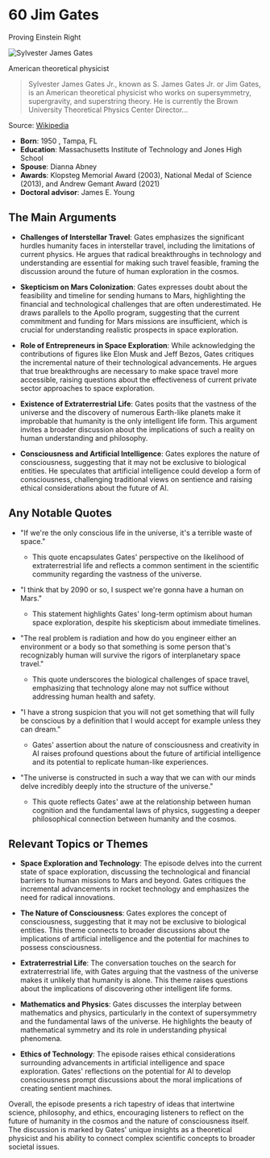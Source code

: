 #  60 Jim Gates
Proving Einstein Right

![Sylvester James Gates](https://encrypted-tbn0.gstatic.com/licensed-image?q=tbn:ANd9GcQIl6Y95UL_S4YonS9f0nQ6_BSpPCdIQIoGeKck8JRQCdOYt_Va-bfHfSdK762M_jOFdj0T&s=19)

American theoretical physicist

> Sylvester James Gates Jr., known as S. James Gates Jr. or Jim Gates, is an American theoretical physicist who works on supersymmetry, supergravity, and superstring theory. He is currently the Brown University Theoretical Physics Center Director...

Source: [Wikipedia](https://en.wikipedia.org/wiki/Sylvester_James_Gates)

- **Born**: 1950 , Tampa, FL
- **Education**: Massachusetts Institute of Technology and Jones High School
- **Spouse**: Dianna Abney
- **Awards**: Klopsteg Memorial Award (2003), National Medal of Science (2013), and Andrew Gemant Award (2021)
- **Doctoral advisor**: James E. Young



## The Main Arguments

- **Challenges of Interstellar Travel**: Gates emphasizes the significant hurdles humanity faces in interstellar travel, including the limitations of current physics. He argues that radical breakthroughs in technology and understanding are essential for making such travel feasible, framing the discussion around the future of human exploration in the cosmos.

- **Skepticism on Mars Colonization**: Gates expresses doubt about the feasibility and timeline for sending humans to Mars, highlighting the financial and technological challenges that are often underestimated. He draws parallels to the Apollo program, suggesting that the current commitment and funding for Mars missions are insufficient, which is crucial for understanding realistic prospects in space exploration.

- **Role of Entrepreneurs in Space Exploration**: While acknowledging the contributions of figures like Elon Musk and Jeff Bezos, Gates critiques the incremental nature of their technological advancements. He argues that true breakthroughs are necessary to make space travel more accessible, raising questions about the effectiveness of current private sector approaches to space exploration.

- **Existence of Extraterrestrial Life**: Gates posits that the vastness of the universe and the discovery of numerous Earth-like planets make it improbable that humanity is the only intelligent life form. This argument invites a broader discussion about the implications of such a reality on human understanding and philosophy.

- **Consciousness and Artificial Intelligence**: Gates explores the nature of consciousness, suggesting that it may not be exclusive to biological entities. He speculates that artificial intelligence could develop a form of consciousness, challenging traditional views on sentience and raising ethical considerations about the future of AI.

## Any Notable Quotes

- "If we're the only conscious life in the universe, it's a terrible waste of space."
  - This quote encapsulates Gates' perspective on the likelihood of extraterrestrial life and reflects a common sentiment in the scientific community regarding the vastness of the universe.

- "I think that by 2090 or so, I suspect we're gonna have a human on Mars."
  - This statement highlights Gates' long-term optimism about human space exploration, despite his skepticism about immediate timelines.

- "The real problem is radiation and how do you engineer either an environment or a body so that something is some person that's recognizably human will survive the rigors of interplanetary space travel."
  - This quote underscores the biological challenges of space travel, emphasizing that technology alone may not suffice without addressing human health and safety.

- "I have a strong suspicion that you will not get something that will fully be conscious by a definition that I would accept for example unless they can dream."
  - Gates' assertion about the nature of consciousness and creativity in AI raises profound questions about the future of artificial intelligence and its potential to replicate human-like experiences.

- "The universe is constructed in such a way that we can with our minds delve incredibly deeply into the structure of the universe."
  - This quote reflects Gates' awe at the relationship between human cognition and the fundamental laws of physics, suggesting a deeper philosophical connection between humanity and the cosmos.

## Relevant Topics or Themes

- **Space Exploration and Technology**: The episode delves into the current state of space exploration, discussing the technological and financial barriers to human missions to Mars and beyond. Gates critiques the incremental advancements in rocket technology and emphasizes the need for radical innovations.

- **The Nature of Consciousness**: Gates explores the concept of consciousness, suggesting that it may not be exclusive to biological entities. This theme connects to broader discussions about the implications of artificial intelligence and the potential for machines to possess consciousness.

- **Extraterrestrial Life**: The conversation touches on the search for extraterrestrial life, with Gates arguing that the vastness of the universe makes it unlikely that humanity is alone. This theme raises questions about the implications of discovering other intelligent life forms.

- **Mathematics and Physics**: Gates discusses the interplay between mathematics and physics, particularly in the context of supersymmetry and the fundamental laws of the universe. He highlights the beauty of mathematical symmetry and its role in understanding physical phenomena.

- **Ethics of Technology**: The episode raises ethical considerations surrounding advancements in artificial intelligence and space exploration. Gates' reflections on the potential for AI to develop consciousness prompt discussions about the moral implications of creating sentient machines.

Overall, the episode presents a rich tapestry of ideas that intertwine science, philosophy, and ethics, encouraging listeners to reflect on the future of humanity in the cosmos and the nature of consciousness itself. The discussion is marked by Gates' unique insights as a theoretical physicist and his ability to connect complex scientific concepts to broader societal issues.